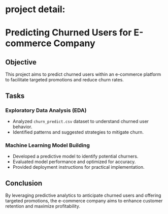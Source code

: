 # project detail: 

# Predicting Churned Users for E-commerce Company

## Objective
This project aims to predict churned users within an e-commerce platform to facilitate targeted promotions and reduce churn rates.

## Tasks

### Exploratory Data Analysis (EDA)
- Analyzed `churn_predict.csv` dataset to understand churned user behavior.
- Identified patterns and suggested strategies to mitigate churn.

### Machine Learning Model Building
- Developed a predictive model to identify potential churners.
- Evaluated model performance and optimized for accuracy.
- Provided deployment instructions for practical implementation.

## Conclusion
By leveraging predictive analytics to anticipate churned users and offering targeted promotions, the e-commerce company aims to enhance customer retention and maximize profitability.
